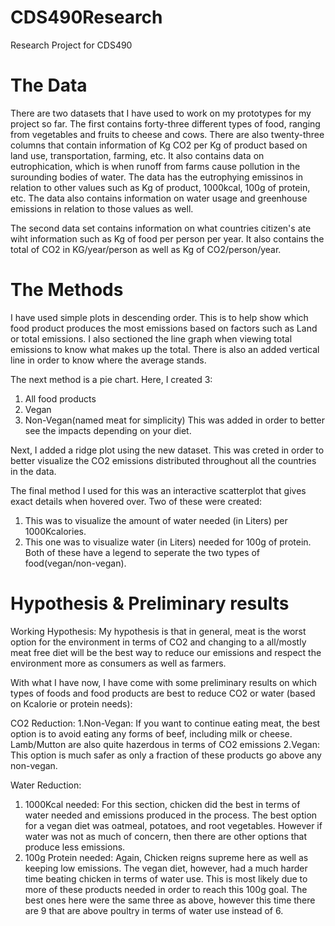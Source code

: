 # CDS490Research
Research Project for CDS490

# The Data
There are two datasets that I have used to work on my prototypes for my project so far. The first contains forty-three different types of food, ranging from vegetables and fruits to cheese and cows. There are also twenty-three columns that contain information of Kg CO2 per Kg of product based on land use, transportation,  farming, etc. It also contains data on eutrophication, which is when runoff from farms cause pollution in the surounding bodies of water. The data has the eutrophying emissinos in relation to other values such as Kg of product, 1000kcal, 100g of protein, etc. The data also contains information on water usage and greenhouse emissions in relation to those values as well.

The second data set contains information on what countries citizen's ate wiht information such as Kg of food per person per year. It also contains the total of CO2 in KG/year/person as well as Kg of CO2/person/year.

# The Methods
I have used simple plots in descending order. This is to help show which food product produces the most emissions based on factors such as Land or total emissions. I also sectioned the line graph when viewing total emissions to know what makes up the total. There is also an added vertical line in order to know where the average stands. 

The next method is a pie chart. Here, I created 3:
  1. All food products
  2. Vegan
  3. Non-Vegan(named meat for simplicity)
This was added in order to better see the impacts depending on your diet.

Next, I added a ridge plot using the new dataset. This was creted in order to better visualize the CO2 emissions distributed throughout all the countries in the data.

The final method I used for this was an interactive scatterplot that gives exact details when hovered over. Two of these were created:
  1. This was to visualize the amount of water needed (in Liters) per 1000Kcalories.
  2. This one was to visualize water (in Liters) needed for 100g of protein.
Both of these have a legend to seperate the two types of food(vegan/non-vegan).

# Hypothesis & Preliminary results
Working Hypothesis: My hypothesis is that in general, meat is the worst option for the environment in terms of CO2 and changing to a all/mostly meat free diet will be the best way to reduce our emissions and respect the environment more as consumers as well as farmers. 

With what I have now, I have come with some preliminary results on which types of foods and food products are best to reduce CO2 or water (based on Kcalorie or protein needs):

CO2 Reduction:
  1.Non-Vegan: If you want to continue eating meat, the best option is to avoid eating any forms of beef, including milk or cheese. Lamb/Mutton are also quite hazerdous in terms of CO2 emissions
  2.Vegan: This option is much safer as only a fraction of these products go above any non-vegan.

Water Reduction:
  1. 1000Kcal needed: For this section, chicken did the best in terms of water needed and emissions produced in the process. The best option for a vegan diet was oatmeal, potatoes, and root vegetables. However if water was not as much of concern, then there are other options that produce less emissions.
  2. 100g Protein needed: Again, Chicken reigns supreme here as well as keeping low emissions. The vegan diet, however, had a much harder time beating chicken in terms of water use. This is most likely due to more of these products needed in order to reach this 100g goal. The best ones here were the same three as above, however this time there are 9 that are above poultry in terms of water use instead of 6.

